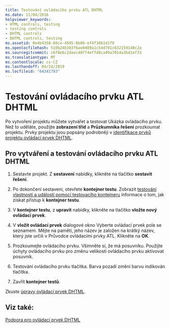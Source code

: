 ```yaml
---
title: Testování ovládacího prvku ATL DHTML
ms.date: 11/04/2016
helpviewer_keywords:
- HTML controls, testing
- testing controls
- DHTML controls
- DHTML controls, testing
ms.assetid: 0e4b4358-80ce-4505-8b06-ef4f30b1d1f0
ms.openlocfilehash: 510b24b383f6ae0489a1c54d701c632159140c2a
ms.sourcegitcommit: c6f8e6c2daec40ff4effd8ca99a7014a3b41ef33
ms.translationtype: MT
ms.contentlocale: cs-CZ
ms.lasthandoff: 04/24/2019
ms.locfileid: "64341793"
---
```

# <a name="testing-the-atl-dhtml-control"></a>Testování ovládacího prvku ATL DHTML

Po vytvoření projektu můžete vytvářet a testovat Ukázka ovládacího prvku. Než to uděláte, použijte **zobrazení tříd** a **Průzkumníka řešení** prozkoumat projektu. Prvky projektu jsou popsány podrobněji v [identifikace prvků projektu ovládací prvek DHTML](../atl/identifying-the-elements-of-the-dhtml-control-project.md).

## <a name="to-build-and-test-the-atl-dhtml-control"></a>Pro vytváření a testování ovládacího prvku ATL DHTML

1. Sestavte projekt. Z **sestavení** nabídky, klikněte na tlačítko **sestavit řešení**.

1. Po dokončení sestavení, otevřete **kontejner testu**. Zobrazit [testování vlastností a událostí pomocí testovacího kontejneru](../mfc/testing-properties-and-events-with-test-container.md) informace o tom, jak získat přístup k **kontejner testu**.

1. V **kontejner testu**, z **upravit** nabídky, klikněte na tlačítko **vložte nový ovládací prvek**.

1. V **vložit ovládací prvek** dialogové okno Vyberte ovládací prvek pole se seznamem. Mějte na paměti, jeho název je založen na krátký název, který jste určili v Průvodce ovládacími prvky ATL. Klikněte na **OK**.

1. Prozkoumejte ovládacího prvku. Všimněte si, že má posuvníku. Použijte úchyty ovládacího prvku pro změnu velikosti ovládacího prvku aktivovat posuvník.

1. Testování ovládacího prvku tlačítka. Barva pozadí změní barvu indikován tlačítka.

1. Zavřít **kontejner testů**.

Zkuste [úpravy ovládací prvek DHTML](../atl/modifying-the-atl-dhtml-control.md).

## <a name="see-also"></a>Viz také:

[Podpora pro ovládací prvek DHTML](../atl/atl-support-for-dhtml-controls.md)
